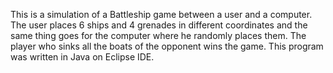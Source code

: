 This is a simulation of a Battleship game between a user and a computer. The user places 6 ships and 4 grenades in different coordinates and the same thing goes for the computer where he randomly places them. The player who sinks all the boats of the opponent wins the game. This program was written in Java on Eclipse IDE.
